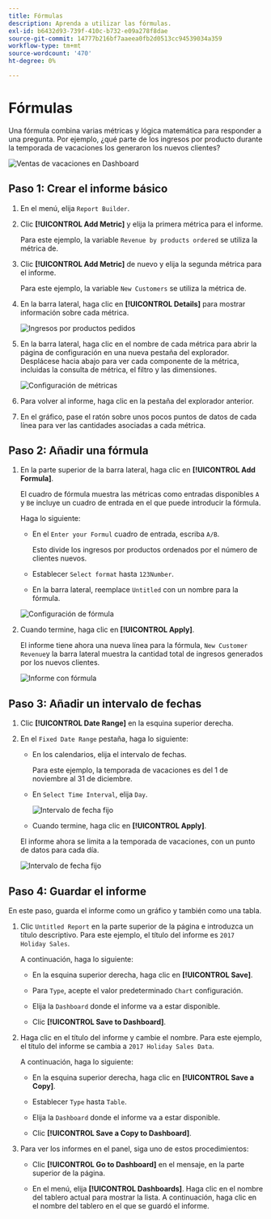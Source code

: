 ```yaml
---
title: Fórmulas
description: Aprenda a utilizar las fórmulas.
exl-id: b6432d93-739f-410c-b732-e09a278f8dae
source-git-commit: 14777b216bf7aaeea0fb2d0513cc94539034a359
workflow-type: tm+mt
source-wordcount: '470'
ht-degree: 0%

---
```


# Fórmulas

Una fórmula combina varias métricas y lógica matemática para responder a una pregunta. Por ejemplo, ¿qué parte de los ingresos por producto durante la temporada de vacaciones los generaron los nuevos clientes?

![Ventas de vacaciones en Dashboard](../../assets/magento-bi-report-builder-revenue-by-products-formula-report-holiday-sales-dashboard.png)

## Paso 1: Crear el informe básico

1. En el menú, elija `Report Builder`.

1. Clic **[!UICONTROL Add Metric]** y elija la primera métrica para el informe.

   Para este ejemplo, la variable `Revenue by products ordered` se utiliza la métrica de.

1. Clic **[!UICONTROL Add Metric]** de nuevo y elija la segunda métrica para el informe.

   Para este ejemplo, la variable `New Customers` se utiliza la métrica de.

1. En la barra lateral, haga clic en **[!UICONTROL Details]** para mostrar información sobre cada métrica.

   ![Ingresos por productos pedidos](../../assets/magento-bi-report-builder-revenue-by-products.png)

1. En la barra lateral, haga clic en el nombre de cada métrica para abrir la página de configuración en una nueva pestaña del explorador. Desplácese hacia abajo para ver cada componente de la métrica, incluidas la consulta de métrica, el filtro y las dimensiones.

   ![Configuración de métricas](../../assets/magento-bi-report-builder-revenue-by-products-metric-detail.png)

1. Para volver al informe, haga clic en la pestaña del explorador anterior.

1. En el gráfico, pase el ratón sobre unos pocos puntos de datos de cada línea para ver las cantidades asociadas a cada métrica.

## Paso 2: Añadir una fórmula

1. En la parte superior de la barra lateral, haga clic en **[!UICONTROL Add Formula]**.

   El cuadro de fórmula muestra las métricas como entradas disponibles `A` y `B`e incluye un cuadro de entrada en el que puede introducir la fórmula.

   Haga lo siguiente:

   * En el `Enter your Formul` cuadro de entrada, escriba `A/B`.

      Esto divide los ingresos por productos ordenados por el número de clientes nuevos.

   * Establecer `Select format` hasta `123Number`.

   * En la barra lateral, reemplace `Untitled` con un nombre para la fórmula.

   ![Configuración de fórmula](../../assets/magento-bi-report-builder-revenue-by-products-add-formula-detail.png)

1. Cuando termine, haga clic en **[!UICONTROL Apply]**.

   El informe tiene ahora una nueva línea para la fórmula, `New Customer Revenue`y la barra lateral muestra la cantidad total de ingresos generados por los nuevos clientes.

   ![Informe con fórmula](../../assets/magento-bi-report-builder-revenue-by-products-formula-report.png)

## Paso 3: Añadir un intervalo de fechas

1. Clic **[!UICONTROL Date Range]** en la esquina superior derecha.

1. En el `Fixed Date Range` pestaña, haga lo siguiente:

   * En los calendarios, elija el intervalo de fechas.

      Para este ejemplo, la temporada de vacaciones es del 1 de noviembre al 31 de diciembre.

   * En `Select Time Interval`, elija `Day`.

      ![Intervalo de fecha fijo](../../assets/magento-bi-report-builder-revenue-by-products-formula-report-fixed-date-range.png)

   * Cuando termine, haga clic en **[!UICONTROL Apply]**.

   El informe ahora se limita a la temporada de vacaciones, con un punto de datos para cada día.

   ![Intervalo de fecha fijo](../../assets/magento-bi-report-builder-revenue-by-products-formula-report-fixed-date-range-report.png)

## Paso 4: Guardar el informe

En este paso, guarda el informe como un gráfico y también como una tabla.

1. Clic `Untitled Report` en la parte superior de la página e introduzca un título descriptivo. Para este ejemplo, el título del informe es `2017 Holiday Sales`.

   A continuación, haga lo siguiente:

   * En la esquina superior derecha, haga clic en **[!UICONTROL Save]**.

   * Para `Type`, acepte el valor predeterminado `Chart` configuración.

   * Elija la `Dashboard` donde el informe va a estar disponible.

   * Clic **[!UICONTROL Save to Dashboard]**.

1. Haga clic en el título del informe y cambie el nombre. Para este ejemplo, el título del informe se cambia a `2017 Holiday Sales Data`.

   A continuación, haga lo siguiente:

   * En la esquina superior derecha, haga clic en **[!UICONTROL Save a Copy]**.

   * Establecer `Type` hasta `Table`.

   * Elija la `Dashboard` donde el informe va a estar disponible.

   * Clic **[!UICONTROL Save a Copy to Dashboard]**.

1. Para ver los informes en el panel, siga uno de estos procedimientos:

   * Clic **[!UICONTROL Go to Dashboard]** en el mensaje, en la parte superior de la página.

   * En el menú, elija **[!UICONTROL Dashboards]**. Haga clic en el nombre del tablero actual para mostrar la lista. A continuación, haga clic en el nombre del tablero en el que se guardó el informe.
